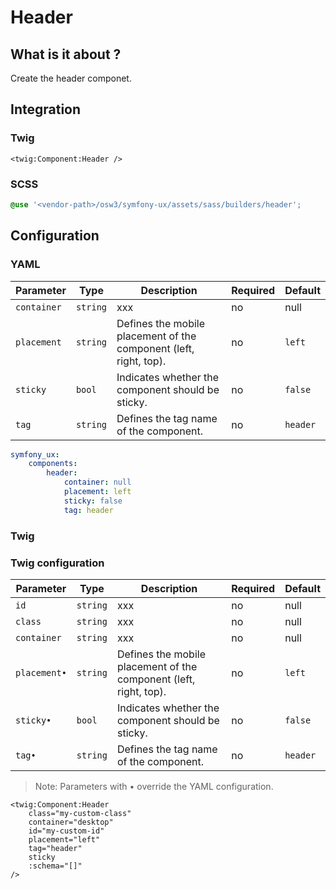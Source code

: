 # Header



## What is it about ?

Create the header componet.



## Integration

<!-- tabs:start -->
### **Twig**

```twig
<twig:Component:Header />
``` 

### **SCSS**

```css 
@use '<vendor-path>/osw3/symfony-ux/assets/sass/builders/header';
```
<!-- tabs:end -->



## Configuration

<!-- tabs:start -->
### **YAML**

| Parameter | Type | Description | Required | Default |
|-|-|-|-|-|
| `container` | `string` | xxx | no | null |
| `placement` | `string` | Defines the mobile placement of the component (left, right, top). | no | `left` |
| `sticky` | `bool` | Indicates whether the component should be sticky. | no | `false` |
| `tag` | `string` | Defines the tag name of the component. | no | `header` |

```yaml
symfony_ux:
    components:
        header:
            container: null
            placement: left
            sticky: false
            tag: header
```

### **Twig**

### Twig configuration

| Parameter | Type | Description | Required | Default |
|-|-|-|-|-|
| `id` | `string` | xxx | no | null |
| `class` | `string` | xxx | no | null |
| `container` | `string` | xxx | no | null |
| `placement•` | `string` | Defines the mobile placement of the component (left, right, top). | no | `left` |
| `sticky•` | `bool` | Indicates whether the component should be sticky. | no | `false` |
| `tag•` | `string` | Defines the tag name of the component. | no | `header` |

> Note: Parameters with • override the YAML configuration.

```twig 
<twig:Component:Header
    class="my-custom-class"
    container="desktop"
    id="my-custom-id"
    placement="left"
    tag="header"
    sticky
    :schema="[]"
/>
```
<!-- tabs:end -->